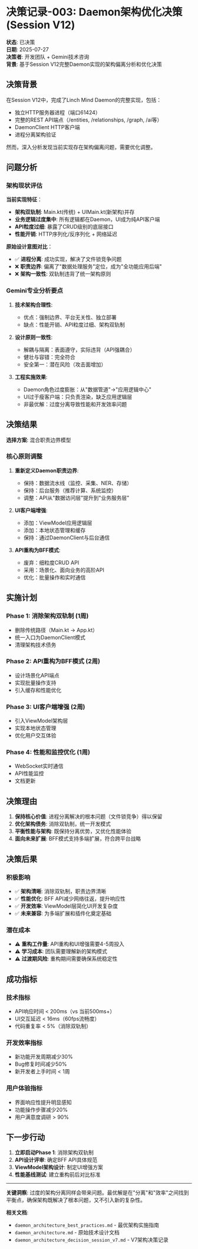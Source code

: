# 决策记录-003: Daemon架构优化决策 (Session V12)

**状态**: 已决策  
**日期**: 2025-07-27  
**决策者**: 开发团队 + Gemini技术咨询  
**背景**: 基于Session V12完整Daemon实现的架构偏离分析和优化决策

## 决策背景

在Session V12中，完成了Linch Mind Daemon的完整实现，包括：
- 独立HTTP服务器进程（端口61424）
- 完整的REST API端点（/entities, /relationships, /graph, /ai等）
- DaemonClient HTTP客户端
- 进程分离架构验证

然而，深入分析发现当前实现存在架构偏离问题，需要优化调整。

## 问题分析

### 架构现状评估

**当前实现特征**：
- **架构双轨制**: Main.kt(传统) + UIMain.kt(新架构)并存
- **业务逻辑过度集中**: 所有逻辑都在Daemon，UI成为纯API客户端
- **API粒度过细**: 暴露了CRUD级别的底层接口
- **性能开销**: HTTP序列化/反序列化 + 网络延迟

**原始设计意图对比**：
- ✅ **进程分离**: 成功实现，解决了文件锁竞争问题
- ❌ **职责边界**: 偏离了"数据处理服务"定位，成为"全功能应用后端"
- ❌ **架构一致性**: 双轨制违背了统一架构原则

### Gemini专业分析要点

1. **技术架构合理性**:
   - 优点：强制边界、平台无关性、独立部署
   - 缺点：性能开销、API粒度过细、架构双轨制

2. **设计原则一致性**:
   - 解耦与隔离：表面遵守，实际违背（API强耦合）
   - 健壮与容错：完全符合
   - 安全第一：潜在风险（攻击面增加）

3. **工程实施效果**:
   - Daemon角色过度膨胀：从"数据管道"→"应用逻辑中心"
   - UI过于瘦客户端：只负责渲染，缺乏应用逻辑层
   - 非最优解：过度分离导致性能和开发效率问题

## 决策结果

**选择方案**: 混合职责边界模型

### 核心原则调整

1. **重新定义Daemon职责边界**:
   - 保持：数据流水线（监控、采集、NER、存储）
   - 保持：后台服务（推荐计算、系统监控）
   - 调整：API从"数据访问层"提升到"业务服务层"

2. **UI客户端增强**:
   - 添加：ViewModel应用逻辑层
   - 添加：本地状态管理和缓存
   - 保持：通过DaemonClient与后台通信

3. **API重构为BFF模式**:
   - 废弃：细粒度CRUD API
   - 采用：场景化、面向业务的高阶API
   - 优化：批量操作和实时通信

## 实施计划

### Phase 1: 消除架构双轨制 (1周)
- 删除传统路径（Main.kt → App.kt）
- 统一入口为DaemonClient模式
- 清理架构技术债务

### Phase 2: API重构为BFF模式 (2周)  
- 设计场景化API端点
- 实现批量操作支持
- 引入缓存和性能优化

### Phase 3: UI客户端增强 (2周)
- 引入ViewModel架构层
- 实现本地状态管理
- 优化用户交互体验

### Phase 4: 性能和监控优化 (1周)
- WebSocket实时通信
- API性能监控
- 文档更新

## 决策理由

1. **保持核心价值**: 进程分离解决的根本问题（文件锁竞争）得以保留
2. **优化架构债务**: 消除双轨制，统一开发模式
3. **平衡性能与架构**: 既保持分离优势，又优化性能体验
4. **面向未来扩展**: BFF模式支持多端扩展，符合跨平台战略

## 决策后果

### 积极影响
- ✅ **架构清晰**: 消除双轨制，职责边界清晰
- ✅ **性能优化**: BFF API减少网络往返，提升响应性
- ✅ **开发效率**: ViewModel层简化UI开发复杂度
- ✅ **未来兼容**: 为多端扩展和插件化奠定基础

### 潜在成本
- ⚠️ **重构工作量**: API重构和UI增强需要4-5周投入
- ⚠️ **学习成本**: 团队需要理解新的架构模式
- ⚠️ **过渡期风险**: 重构期间需要确保系统稳定性

## 成功指标

### 技术指标
- API响应时间 < 200ms（vs 当前500ms+）
- UI交互延迟 < 16ms（60fps流畅度）
- 代码重复率 < 5%（消除双轨制）

### 开发效率指标  
- 新功能开发周期减少30%
- Bug修复时间减少50%
- 新开发者上手时间 < 1周

### 用户体验指标
- 界面响应性提升明显感知
- 功能操作步骤减少20%
- 用户满意度调研 > 90%

## 下一步行动

1. **立即启动Phase 1**: 消除架构双轨制
2. **API设计评审**: 确定BFF API具体规范
3. **ViewModel架构设计**: 制定UI增强方案
4. **性能基线测试**: 建立重构前后对比标准

---

**关键洞察**: 过度的架构分离同样会带来问题。最优解是在"分离"和"效率"之间找到平衡点，确保架构既解决了根本问题，又不引入新的复杂性。

**相关文档**: 
- `daemon_architecture_best_practices.md` - 最优架构实施指南
- `daemon_architecture.md` - 原始技术设计文档
- `daemon_architecture_decision_session_v7.md` - V7架构决策记录
